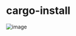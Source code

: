 # cargo-install

![image](https://user-images.githubusercontent.com/38886930/234127348-3fc15565-bcdb-4581-b79d-2bad20ef0fe9.png)


